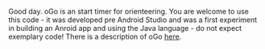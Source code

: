 Good day. oGo is an start timer for orienteering. You are welcome to use this code - it was developed pre Android Studio and was a first experiment in building an Anroid app and using the Java language - do not expect exemplary code! There is a description of oGo 
[here](http://appindesign.com/ogo/).
